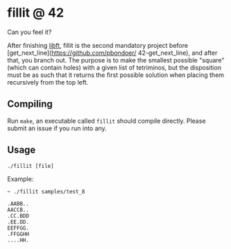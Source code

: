 # fillit @ 42
Can you feel it?

After finishing [libft](https://github.com/pbondoer/42-libft), fillit is the
second mandatory project before [get_next_line](https://github.com/pbondoer/
42-get_next_line), and after that, you branch out. The purpose is to make the
smallest possible "square" (which can contain holes) with a given list of
tetriminos, but the disposition must be as such that it returns the first
possible solution when placing them recursively from the top left.

## Compiling
Run `make`, an executable called `fillit` should compile directly. Please submit
an issue if you run into any.

## Usage
`./fillit [file]`

Example:
```
~ ./fillit samples/test_8

.AABB..
AACCB..
.CC.BDD
.EE.DD.
EEFFGG.
.FFGGHH
....HH.
```
